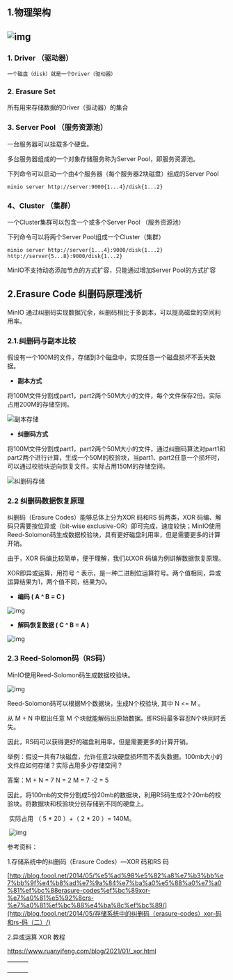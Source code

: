 ## 1.物理架构

## ![img](https://cdn.nlark.com/yuque/0/2022/png/28915315/1652865505928-9b868c68-3163-48ce-9794-ff022e43d53b.png)

### 1. Driver （驱动器）

 	一个磁盘（disk）就是一个Driver（驱动器）

### 2. Erasure Set

所有用来存储数据的Driver（驱动器）的集合

### 3.  Server Pool （服务资源池）

一台服务器可以挂载多个硬盘。

多台服务器组成的一个对象存储服务称为Server Pool，即服务资源池。

下列命令可以启动一个由4个服务器（每个服务器2块磁盘）组成的Server Pool

```
minio server http://server:9000{1...4}/disk{1...2}
```

### 4、Cluster （集群）

一个Cluster集群可以包含一个或多个Server Pool （服务资源池）

下列命令可以将两个Server Pool组成一个Cluster（集群）

```
minio server http://server{1...4}:9000/disk{1...2} http://server{5...8}:9000/disk{1...2} 
```

MinIO不支持动态添加节点的方式扩容，只能通过增加Server Pool的方式扩容

## 2.Erasure Code 纠删码原理浅析

MinIO 通过纠删码实现数据冗余，纠删码相比于多副本，可以提高磁盘的空间利用率。

### 2.1.纠删码与副本比较

假设有一个100M的文件，存储到3个磁盘中，实现任意一个磁盘损坏不丢失数据。

- **副本方式**

将100M文件分割成part1，part2两个50M大小的文件，每个文件保存2份。实际占用200M的存储空间。

![副本存储](https://cdn.nlark.com/yuque/0/2022/png/28915315/1652837189059-7910a0b1-ad68-4406-8959-676e609adbaa.png)

- **纠删码方式**

将100M文件分割成part1，part2两个50M大小的文件，通过纠删码算法对part1和part2两个进行计算，生成一个50M的校验块，当part1、part2任意一个损坏时，可以通过校验块逆向恢复文件。实际占用150M的存储空间。

![纠删码存储](https://cdn.nlark.com/yuque/0/2022/png/28915315/1652837547903-881c63ec-8d9f-4616-8a73-b8126a1b5d4e.png)

### 2.2 纠删码数据恢复原理

纠删码（Erasure Codes）能够总体上分为XOR 码和RS 码两类，XOR 码编、解码只需要按位异或（bit-wise exclusive-OR）即可完成，速度较快；MinIO使用Reed-Solomon码生成数据校验块，具有更好磁盘利用率，但是需要更多的计算开销。

由于，XOR 码编比较简单，便于理解，我们以XOR 码编为例讲解数据恢复原理。

XOR即异或运算，用符号 `^` 表示，是一种二进制位运算符号。两个值相同，异或运算结果为1，两个值不同，结果为0。

- **编码 ( A ^ B = C )**

![img](https://cdn.nlark.com/yuque/0/2022/png/28915315/1652938855452-608f7275-81e3-4182-9f97-18eaa2346e1b.png)

- **解码恢复数据 ( C ^ B = A )**

![img](https://cdn.nlark.com/yuque/0/2022/png/28915315/1652840510351-1ce86e6e-f439-4070-8713-89e643fa34b3.png)

### 2.3 Reed-Solomon码（RS码）

MinIO使用Reed-Solomon码生成数据校验块。

![img](https://cdn.nlark.com/yuque/0/2022/png/28915315/1658806866035-8b799802-4f29-4f89-b40c-6017d50acee0.png)

Reed-Solomon码可以根据M个数据块，生成N个校验块, 其中 N <= M 。

从 M + N 中取出任意 M 个块就能解码出原始数据。即RS码最多容忍N个块同时丢失。

因此，RS码可以获得更好的磁盘利用率，但是需要更多的计算开销。

举例：假设一共有7块磁盘，允许任意2块硬盘损坏而不丢失数据。100mb大小的文件应如何存储？实际占用多少存储空间？

答案：M + N = 7      N = 2     M = 7 -2 = 5

​           因此，将100mb的文件分割成5份20mb的数据块，利用RS码生成2个20mb的校验块。将数据块和校验块分别存储到不同的硬盘上。

​           实际占用 （ 5 * 20 ）+（ 2 * 20 ）= 140M。

​          ![img](https://cdn.nlark.com/yuque/0/2022/png/28915315/1652844558516-9fcfad12-de74-49e1-a5a8-1714f95fd82e.png)



参考资料：

1.存储系统中的纠删码（Erasure Codes）—XOR 码和RS 码

[http://blog.foool.net/2014/05/%e5%ad%98%e5%82%a8%e7%b3%bb%e7%bb%9f%e4%b8%ad%e7%9a%84%e7%ba%a0%e5%88%a0%e7%a0%81%ef%bc%88erasure-codes%ef%bc%89xor-%e7%a0%81%e5%92%8crs-%e7%a0%81%ef%bc%88%e4%ba%8c%ef%bc%89/](http://blog.foool.net/2014/05/存储系统中的纠删码（erasure-codes）xor-码和rs-码（二）/)

2.异或运算 XOR 教程

https://www.ruanyifeng.com/blog/2021/01/_xor.html

|      |      |      |
| ---- | ---- | ---- |
|      |      |      |
|      |      |      |
|      |      |      |
|      |      |      |